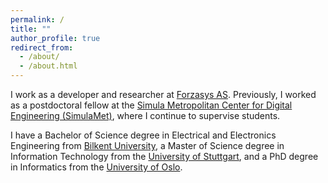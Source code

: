 ```yaml
---
permalink: /
title: ""
author_profile: true
redirect_from: 
  - /about/
  - /about.html
---
```


I work as a developer and researcher at [Forzasys AS](https://forzasys.com/). Previously, I worked as a postdoctoral fellow at the [Simula Metropolitan Center for Digital Engineering (SimulaMet)](https://www.simulamet.no/), where I continue to supervise students.

I have a Bachelor of Science degree in Electrical and Electronics Engineering from [Bilkent University](https://w3.bilkent.edu.tr/bilkent/), a Master of Science degree in Information Technology from the [University of Stuttgart](https://www.uni-stuttgart.de/en/), and a PhD degree in Informatics from the [University of Oslo](https://www.uio.no/english/).

